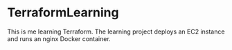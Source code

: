 # TerraformLearning
This is me learning Terraform. The learning project deploys an EC2 instance and runs an nginx Docker container.
